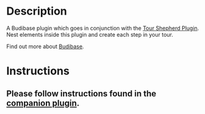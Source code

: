 
# Description
A Budibase plugin which goes in conjunction with the [Tour Shepherd Plugin](https://github.com/JayP718/tour_shepherd_bb_plugin). Nest elements inside this plugin and create each step in your tour. 

Find out more about [Budibase](https://github.com/Budibase/budibase).

# Instructions

## Please follow instructions found in the [companion plugin](https://github.com/JayP718/tour_shepherd_bb_plugin).
